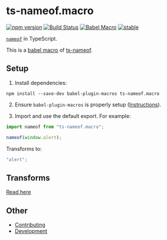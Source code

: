 ﻿# ts-nameof.macro

[![npm version](https://badge.fury.io/js/ts-nameof.macro.svg)](https://badge.fury.io/js/ts-nameof.macro)
[![Build Status](https://travis-ci.org/dsherret/ts-nameof.svg)](https://travis-ci.org/dsherret/ts-nameof)
[![Babel Macro](https://img.shields.io/badge/babel--macro-%F0%9F%8E%A3-f5da55.svg?style=flat-square)](https://github.com/kentcdodds/babel-plugin-macros)
[![stable](http://badges.github.io/stability-badges/dist/stable.svg)](http://github.com/badges/stability-badges)

[`nameof`](https://msdn.microsoft.com/en-us/library/dn986596.aspx) in TypeScript.

This is a [babel macro](https://github.com/kentcdodds/babel-plugin-macros) of [ts-nameof](https://github.com/dsherret/ts-nameof).

## Setup

1. Install dependencies:

```
npm install --save-dev babel-plugin-macros ts-nameof.macro
```

2. Ensure `babel-plugin-macros` is properly setup ([Instructions](https://github.com/kentcdodds/babel-plugin-macros/blob/master/other/docs/user.md)).

3. Import and use the default export. For example:

```ts
import nameof from "ts-nameof.macro";

nameof(window.alert);
```

Transforms to:

```ts
"alert";
```

## Transforms

[Read here](https://github.com/dsherret/ts-nameof/blob/master/README.md)

## Other

- [Contributing](https://github.com/dsherret/ts-nameof/blob/master/CONTRIBUTING.md)
- [Development](https://github.com/dsherret/ts-nameof/blob/master/DEVELOPMENT.md)
